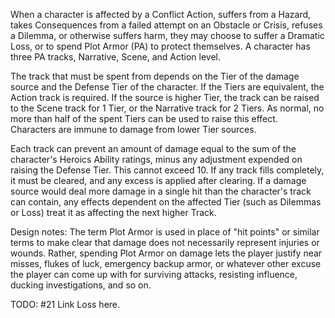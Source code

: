 When a character is affected by a Conflict Action, suffers from a Hazard, takes Consequences from a failed attempt on an Obstacle or Crisis, refuses a Dilemma, or otherwise suffers harm, they may choose to suffer a Dramatic Loss, or to spend Plot Armor (PA) to protect themselves. A character has three PA tracks, Narrative, Scene, and Action level. 

The track that must be spent from depends on the Tier of the damage source and the Defense Tier of the character. If the Tiers are equivalent, the Action track is required. If the source is higher Tier, the track can be raised to the Scene track for 1 Tier, or the Narrative track for 2 Tiers. As normal, no more than half of the spent Tiers can be used to raise this effect. Characters are immune to damage from lower Tier sources.

Each track can prevent an amount of damage equal to the sum of the character's Heroics Ability ratings, minus any adjustment expended on raising the Defense Tier. This cannot exceed 10. If any track fills completely, it must be cleared, and any excess is applied after clearing. If a damage source would deal more damage in a single hit than the character's track can contain, any effects dependent on the affected Tier (such as Dilemmas or Loss) treat it as affecting the next higher Track.

Design notes:
The term Plot Armor is used in place of "hit points" or similar terms to make clear that damage does not necessarily represent injuries or wounds. Rather, spending Plot Armor on damage lets the player justify near misses, flukes of luck, emergency backup armor, or whatever other excuse the player can come up with for surviving attacks, resisting influence, ducking investigations, and so on.

TODO: #21 Link Loss here.